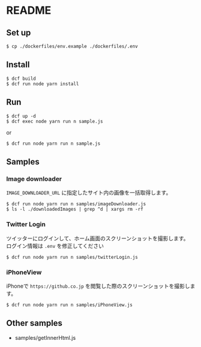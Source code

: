 # README

## Set up

```
$ cp ./dockerfiles/env.example ./dockerfiles/.env
```

## Install

```
$ dcf build
$ dcf run node yarn install
```

## Run

```
$ dcf up -d
$ dcf exec node yarn run n sample.js 
```

or 

```
$ dcf run node yarn run n sample.js  
```

## Samples

### Image downloader

`IMAGE_DOWNLOADER_URL` に指定したサイト内の画像を一括取得します。

```
$ dcf run node yarn run n samples/imageDownloader.js
$ ls -l ./downloadedImages | grep ^d | xargs rm -rf
```

### Twitter Login

ツイッターにログインして、ホーム画面のスクリーンショットを撮影します。  
ログイン情報は `.env` を修正してください

```
$ dcf run node yarn run n samples/twitterLogin.js
```

### iPhoneView

iPhoneで `https://github.co.jp` を閲覧した際のスクリーンショットを撮影します。 

```
$ dcf run node yarn run n samples/iPhoneView.js
```

## Other samples

- samples/getInnerHtml.js

